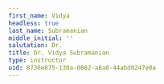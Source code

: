 ```yaml
---
first_name: Vidya
headless: true
last_name: Subramanian
middle_initial: ''
salutation: Dr.
title: Dr. Vidya Subramanian
type: instructor
uid: 8736e875-130a-0082-a8a0-44abd0247e0a
---
```

